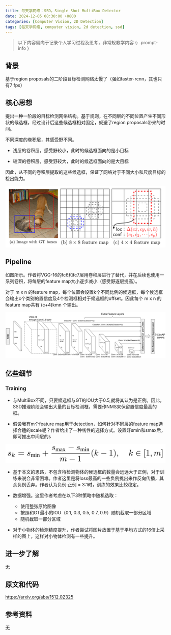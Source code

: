 ```yaml
---
title: 每天学网络：SSD，Single Shot MultiBox Detector
date: 2024-12-05 08:30:00 +0800
categories: [Computer Vision, 2D Detection]
tags: [每天学网络, computer vision, 2d detection, ssd]
---
```


> 以下内容偏向于记录个人学习过程及思考，非常规教学内容
{: .prompt-info }

## 背景

基于region proposals的二阶段目标检测网络太慢了（强如faster-rcnn，其也只有7 fps）

## 核心思想

提出一种一阶段的目标检测网络结构。基于规则，在不同层的不同位置产生不同形状的候选框，经过设计后这些候选框相对固定，规避了region proposals带来的时间。

不同深度的卷积层，其感受野不同。

- 浅层的卷积层，感受野较小，此时的候选框面向的是小目标

- 较深的卷积层，感受野较大，此时的候选框面向的是大目标

因此，从不同的卷积层提取的这些候选框，保证了网络对于不同大小和尺度目标的检出能力。


![ssd-demo](assets/img/ssd-demo.png)

## Pipeline

如图所示。作者将VGG-16的fc6和fc7层用卷积层进行了替代，并在后续也使用一系列卷积，将每层的feature map大小逐步减小（感受野逐层提高）。

对于 m x n 的feature map，每个位置会设置k个不同比例的候选框，每个候选框会输出c个类别的置信度及4个检测框相对于候选框的offset。因此每个 m x n 的feature map共有 (c+4)kmn 个输出。

![ssd-pipeline](assets/img/ssd-pipeline.png)

## 亿些细节

### Training

- 与MultiBox不同，只要候选框与GT的IOU大于0.5,就将其认为是正例。因此，SSD推理阶段会输出大量的目标检测框，需要作NMS来保留置信度最高的框。

- 假设我有m个feature map用于detection，如何针对不同层的feature map选择合适的scale呢？作者给出了一种线性的选择方式。设置好smin和smax后，即可推出中间层的s

![ssd-formula](assets/img/ssd-formula.png)

- 基于本文的思路，不包含待检测物体的候选框的数量会远远大于正例，对于训练来说会非常困难。作者这里是将loss最高的一些负例挑出来作反向传播，其余负例丢弃。作者认为负例:正例 = 3:1时，训练的效果比较稳定。

- 数据增强。这里作者考虑在以下3种策略中随机选取：
    - 使用整张原始图像
    - 按照和GT最小的IOU（0.1, 0.3, 0.5, 0.7, 0.9）随机截取一部分区域
    - 随机截取一部分区域

- 对于小物体的检测精度提升，作者尝试将图片放置于基于平均方式的16倍上采样的图上，这样对小物体检测有一些提升。

## 进一步了解

无

## 原文和代码

<https://arxiv.org/abs/1512.02325>

## 参考资料

无
